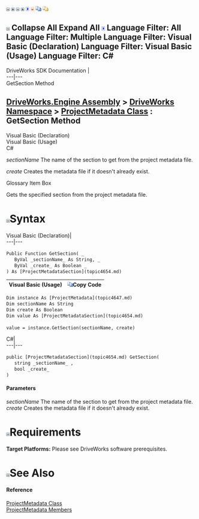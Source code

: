 ![](dotnetimages/collapse.gif) ![](dotnetimages/expand.gif) ![](dotnetimages/collapse.gif) ![](dotnetimages/expand.gif) ![](dotnetimages/drpdown.gif) ![](dotnetimages/drpdown_orange.gif) ![](dotnetimages/copycode.gif) ![](dotnetimages/copycodeHighlight.gif)

![](dotnetimages/collapse.gif) Collapse All Expand All ![](dotnetimages/drpdown.gif) Language Filter: All  Language Filter: Multiple  Language Filter: Visual Basic (Declaration) Language Filter: Visual Basic (Usage) Language Filter: C#  
---  
DriveWorks SDK Documentation  |   
---|---  
GetSection Method   
  
[DriveWorks.Engine Assembly](topic2156.md) > [DriveWorks Namespace](topic2159.md) > [ProjectMetadata Class](topic4647.md) : GetSection Method  
---  
  
Visual Basic (Declaration)    
Visual Basic (Usage)    
C# 

_sectionName_
    The name of the section to get from the project metadata file.

_create_
    Creates the metadata file if it doesn't already exist.

Glossary Item Box

Gets the specified section from the project metadata file. 

# ![](dotnetimages/collapse.gif)Syntax

Visual Basic (Declaration)|   
---|---  
      
    
    Public Function GetSection( _
       ByVal _sectionName_ As String, _
       ByVal _create_ As Boolean _
    ) As [ProjectMetadataSection](topic4654.md)  
  
Visual Basic (Usage)| ![](dotnetimages/copycode.gif)Copy Code  
---|---  
      
    
    Dim instance As [ProjectMetadata](topic4647.md)
    Dim sectionName As String
    Dim create As Boolean
    Dim value As [ProjectMetadataSection](topic4654.md)
     
    value = instance.GetSection(sectionName, create)  
  
C#|   
---|---  
      
    
    public [ProjectMetadataSection](topic4654.md) GetSection( 
       string _sectionName_ ,
       bool _create_
    )  
  
#### Parameters

 _sectionName_
    The name of the section to get from the project metadata file.
_create_
    Creates the metadata file if it doesn't already exist.

# ![](dotnetimages/collapse.gif)Requirements

**Target Platforms:** Please see DriveWorks software prerequisites.

# ![](dotnetimages/collapse.gif)See Also

#### Reference

[ProjectMetadata Class](topic4647.md)   
[ProjectMetadata Members](topic4648.md)


